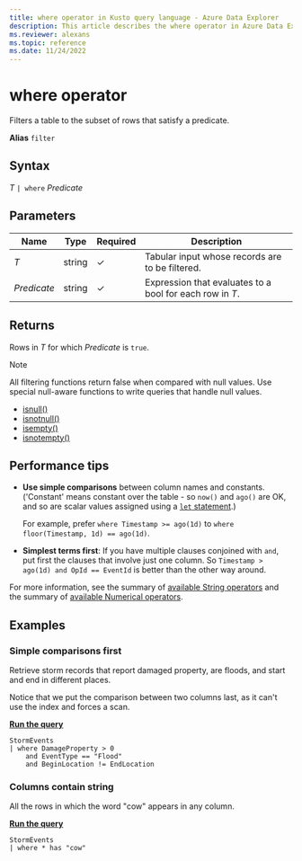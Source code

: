 ```yaml
---
title: where operator in Kusto query language - Azure Data Explorer
description: This article describes the where operator in Azure Data Explorer.
ms.reviewer: alexans
ms.topic: reference
ms.date: 11/24/2022
---
```

# where operator

Filters a table to the subset of rows that satisfy a predicate.

**Alias** `filter`

## Syntax

*T* `| where` *Predicate*

## Parameters

| Name | Type | Required | Description |
| -- | -- | -- | -- |
| *T* | string | &check; | Tabular input whose records are to be filtered. |
| *Predicate* | string | &check; | Expression that evaluates to a bool for each row in *T*.

## Returns

Rows in *T* for which *Predicate* is `true`.

> [!NOTE]
> All filtering functions return false when compared with null values. Use special null-aware functions to write queries that handle null values.
>
> * [isnull()](./isnullfunction.md)
> * [isnotnull()](./isnotnullfunction.md)
> * [isempty()](./isemptyfunction.md)
> * [isnotempty()](./isnotemptyfunction.md)

## Performance tips

* **Use simple comparisons** between column names and constants. ('Constant' means constant over the table - so `now()` and `ago()` are OK, and so are scalar values assigned using a [`let` statement](./letstatement.md).)

    For example, prefer `where Timestamp >= ago(1d)` to `where floor(Timestamp, 1d) == ago(1d)`.

* **Simplest terms first**: If you have multiple clauses conjoined with `and`, put first the clauses that involve just one column. So `Timestamp > ago(1d) and OpId == EventId` is better than the other way around.

For more information, see the summary of [available String operators](./datatypes-string-operators.md) and the summary of [available Numerical operators](./numoperators.md).

## Examples

### Simple comparisons first

Retrieve storm records that report damaged property, are floods, and start and end in different places.

Notice that we put the comparison between two columns last, as it can't use the index and forces a scan.

[**Run the query**](https://dataexplorer.azure.com/clusters/help/databases/Samples?query=H4sIAAAAAAAAAwsuyS/KdS1LzSsp5uWqUSjPSC1KVXBJzE1MTw0oyi9ILSqpVLBTMODlUgCCxLwUBbDakMqCVAVbWwUlt5z8/BQlhKxTanpmnk9+cmJJZn6egqKtgmteCowLAAhN4ulrAAAA)

```kusto
StormEvents
| where DamageProperty > 0
    and EventType == "Flood"
    and BeginLocation != EndLocation 
```

### Columns contain string

All the rows in which the word "cow" appears in any column.

[**Run the query**](https://dataexplorer.azure.com/clusters/help/databases/Samples?query=H4sIAAAAAAAAAwsuyS/KdS1LzSsp5uWqUSjPSC1KVdBSyEgsVlBKzi9XAgC3DyzDIAAAAA==)

```kusto
StormEvents
| where * has "cow"
```
